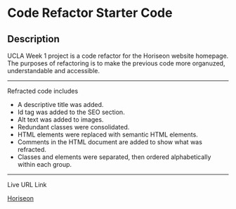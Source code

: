 # Code Refactor Starter Code

## Description
UCLA Week 1 project is a code refactor for the Horiseon website homepage. The purposes of refactoring is to make the previous code more organuzed, understandable and accessible.

---

Refracted code includes

* A descriptive title was added.
* Id tag was added to the SEO section.
* Alt text was added to images.
* Redundant classes were consolidated.
* HTML elements were replaced with semantic HTML elements.
* Comments in the HTML document are added to show what was refracted.
* Classes and elements were separated, then ordered alphabetically within each group.

---

Live URL Link

[Horiseon](https://acoleman37.github.io/refreshed-horiseon-code/)

